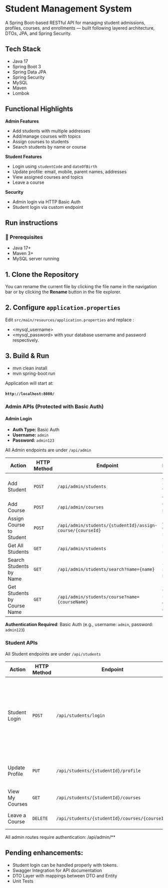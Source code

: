 # Student Management System

A Spring Boot-based RESTful API for managing student admissions, profiles, courses, and enrollments — built following layered architecture, DTOs, JPA, and Spring Security.


## Tech Stack

-   Java 17
-   Spring Boot 3
-   Spring Data JPA
-   Spring Security
-   MySQL
-   Maven
-   Lombok

## Functional Highlights

**Admin Features**
-   Add students with multiple addresses
-   Add/manage courses with topics
-   Assign courses to students
-   Search students by name or course

**Student Features**
-   Login using `studentCode` and `dateOfBirth`
-   Update profile: email, mobile, parent names, addresses
-   View assigned courses and topics
-   Leave a course

**Security**
-   Admin login via HTTP Basic Auth
-   Student login via custom endpoint

## Run instructions

### 🔧 Prerequisites
-   Java 17+
-   Maven 3+
-   MySQL server running

## 1. Clone the Repository

You can rename the current file by clicking the file name in the navigation bar or by clicking the **Rename** button in the file explorer.

## 2. Configure `application.properties`
Edit `src/main/resources/application.properties` and replace :
- <mysql_username>
- <mysql_password>
  with your database username and password respectively.


## 3. Build & Run

- mvn clean install
- mvn spring-boot:run

Application will start at:
#### **`http://localhost:8080/`**

### **Admin APIs (Protected with Basic Auth)**

#### Admin Login
-   **Auth Type:** Basic Auth
-   **Username:** `admin`
-   **Password:** `admin123`

All Admin endpoints are under `/api/admin`

| Action | HTTP Method | Endpoint | Description |
|--------|-------------|----------|-------------|
| Add Student | `POST` | `/api/admin/students` | Add a new student with addresses |
| Add Course | `POST` | `/api/admin/courses` | Create a new course |
| Assign Course to Student | `POST` | `/api/admin/students/{studentId}/assign-course/{courseId}` | Assign a course to a student |
| Get All Students | `GET` | `/api/admin/students` | Retrieve all students |
| Search Students by Name | `GET` | `/api/admin/students/search?name={name}` | Search students by name |
| Get Students by Course Name | `GET` | `/api/admin/students/course?name={courseName}` | Get students enrolled in a course |

**Authentication Required**: Basic Auth (e.g., username: `admin`, password: `admin123`)

### **Student APIs**

All Student endpoints are under `/api/students`

| Action | HTTP Method | Endpoint | Description |
|--------|-------------|----------|-------------|
| Student Login | `POST` | `/api/students/login` | Validate student identity using student_code and DOB, **Note:** It is not handling tokens and hence all the other student APIs are open. |
| Update Profile | `PUT` | `/api/students/{studentId}/profile` | Update email, phone, parents’ names, and address |
| View My Courses | `GET` | `/api/students/{studentId}/courses` | List of all assigned courses |
| Leave a Course | `DELETE` | `/api/students/{studentId}/courses/{courseId}` | Remove a course from student's list |


All admin routes require authentication:
/api/admin/**

## Pending enhancements:
- Student login can be handled properly with tokens.
- Swagger Integration for API documentation
- DTO Layer with mappings between DTO and Entity
- Unit Tests


